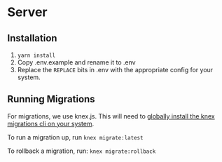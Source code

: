 # Server

## Installation

1. `yarn install`
2. Copy .env.example and rename it to .env
3. Replace the `REPLACE` bits in .env with the appropriate config for your system.

## Running Migrations

For migrations, we use knex.js. This will need to [globally install the knex migrations cli on your system](http://knexjs.org/#Migrations-CLI).

To run a migration up, run `knex migrate:latest`

To rollback a migration, run: `knex migrate:rollback`
